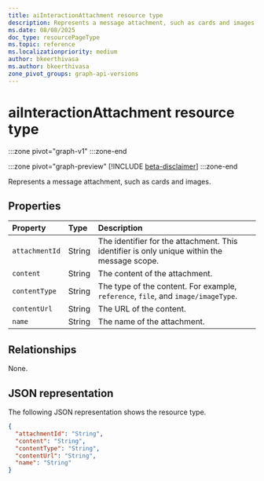 ```yaml
---
title: aiInteractionAttachment resource type
description: Represents a message attachment, such as cards and images.
ms.date: 08/08/2025
doc_type: resourcePageType
ms.topic: reference
ms.localizationpriority: medium
author: bkeerthivasa
ms.author: bkeerthivasa
zone_pivot_groups: graph-api-versions
---
```


# aiInteractionAttachment resource type

<!-- cSpell:ignore bkeerthivasa -->
:::zone pivot="graph-v1"
:::zone-end

:::zone pivot="graph-preview"
[!INCLUDE [beta-disclaimer](../../../includes/beta-disclaimer.md)]
:::zone-end

Represents a message attachment, such as cards and images.

## Properties

| Property       | Type   | Description                                                                                 |
|:---------------|:-------|:--------------------------------------------------------------------------------------------|
| `attachmentId` | String | The identifier for the attachment. This identifier is only unique within the message scope. |
| `content`      | String | The content of the attachment.                                                              |
| `contentType`  | String | The type of the content. For example, `reference`, `file`, and `image/imageType`.           |
| `contentUrl`   | String | The URL of the content.                                                                     |
| `name`         | String | The name of the attachment.                                                                 |

## Relationships

None.

## JSON representation

The following JSON representation shows the resource type.

```json
{
  "attachmentId": "String",
  "content": "String",
  "contentType": "String",
  "contentUrl": "String",
  "name": "String"
}
```
